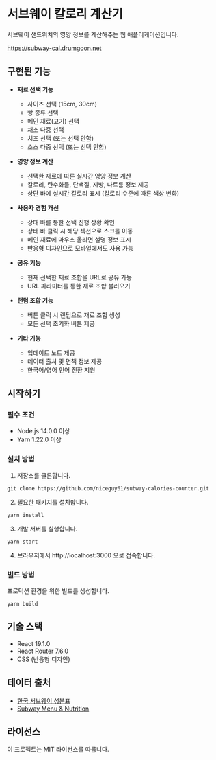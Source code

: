 # 서브웨이 칼로리 계산기

서브웨이 샌드위치의 영양 정보를 계산해주는 웹 애플리케이션입니다.

https://subway-cal.drumgoon.net

## 구현된 기능

- **재료 선택 기능**
  - 사이즈 선택 (15cm, 30cm)
  - 빵 종류 선택
  - 메인 재료(고기) 선택
  - 채소 다중 선택
  - 치즈 선택 (또는 선택 안함)
  - 소스 다중 선택 (또는 선택 안함)

- **영양 정보 계산**
  - 선택한 재료에 따른 실시간 영양 정보 계산
  - 칼로리, 탄수화물, 단백질, 지방, 나트륨 정보 제공
  - 상단 바에 실시간 칼로리 표시 (칼로리 수준에 따른 색상 변화)

- **사용자 경험 개선**
  - 상태 바를 통한 선택 진행 상황 확인
  - 상태 바 클릭 시 해당 섹션으로 스크롤 이동
  - 메인 재료에 마우스 올리면 설명 정보 표시
  - 반응형 디자인으로 모바일에서도 사용 가능

- **공유 기능**
  - 현재 선택한 재료 조합을 URL로 공유 가능
  - URL 파라미터를 통한 재료 조합 불러오기
  
- **랜덤 조합 기능**
  - 버튼 클릭 시 랜덤으로 재료 조합 생성
  - 모든 선택 초기화 버튼 제공

- **기타 기능**
  - 업데이트 노트 제공
  - 데이터 출처 및 면책 정보 제공
  - 한국어/영어 언어 전환 지원

## 시작하기

### 필수 조건

- Node.js 14.0.0 이상
- Yarn 1.22.0 이상

### 설치 방법

1. 저장소를 클론합니다.
```
git clone https://github.com/niceguy61/subway-calories-counter.git
```

2. 필요한 패키지를 설치합니다.
```
yarn install
```

3. 개발 서버를 실행합니다.
```
yarn start
```

4. 브라우저에서 http://localhost:3000 으로 접속합니다.

### 빌드 방법

프로덕션 환경을 위한 빌드를 생성합니다.
```
yarn build
```

## 기술 스택

- React 19.1.0
- React Router 7.6.0
- CSS (반응형 디자인)

## 데이터 출처

- [한국 서브웨이 성분표](https://www.subway.co.kr)
- [Subway Menu & Nutrition](https://www.subway.com/en-AU/MenuNutrition/Nutrition)

## 라이선스

이 프로젝트는 MIT 라이선스를 따릅니다.